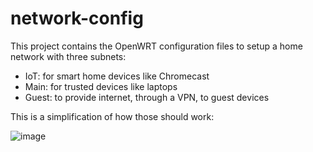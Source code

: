# network-config
This project contains the OpenWRT configuration files to setup a home network with three subnets:
- IoT: for smart home devices like Chromecast
- Main: for trusted devices like laptops
- Guest: to provide internet, through a VPN, to guest devices
  
This is a simplification of how those should work:

![image](https://github.com/akademsubotnik/network-config/assets/44036625/05589f76-c017-4136-a9f7-5089d96f64ef)
